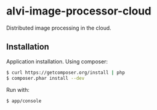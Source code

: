 alvi-image-processor-cloud
==========================

Distributed image processing in the cloud.

Installation
------------

Application installation. Using composer:

```bash
$ curl https://getcomposer.org/install | php
$ composer.phar install --dev
```

Run with:

```bash
$ app/console
```
